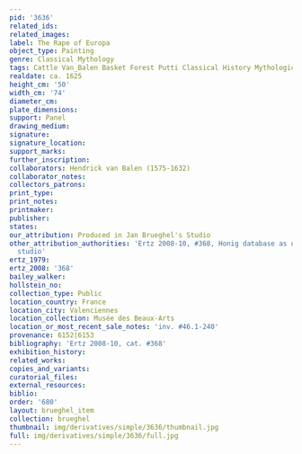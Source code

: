 ```yaml
---
pid: '3636'
related_ids: 
related_images: 
label: The Rape of Europa
object_type: Painting
genre: Classical Mythology
tags: Cattle Van_Balen Basket Forest Putti Classical History Mythological Flowers
realdate: ca. 1625
height_cm: '50'
width_cm: '74'
diameter_cm: 
plate_dimensions: 
support: Panel
drawing_medium: 
signature: 
signature_location: 
support_marks: 
further_inscription: 
collaborators: Hendrick van Balen (1575-1632)
collaborator_notes: 
collectors_patrons: 
print_type: 
print_notes: 
printmaker: 
publisher: 
states: 
our_attribution: Produced in Jan Brueghel's Studio
other_attribution_authorities: 'Ertz 2008-10, #368, Honig database as uncertain, possibly
  studio'
ertz_1979: 
ertz_2008: '368'
bailey_walker: 
hollstein_no: 
collection_type: Public
location_country: France
location_city: Valenciennes
location_collection: Musée des Beaux-Arts
location_or_most_recent_sale_notes: 'inv. #46.1-240'
provenance: 6152|6153
bibliography: 'Ertz 2008-10, cat. #368'
exhibition_history: 
related_works: 
copies_and_variants: 
curatorial_files: 
external_resources: 
biblio: 
order: '680'
layout: brueghel_item
collection: brueghel
thumbnail: img/derivatives/simple/3636/thumbnail.jpg
full: img/derivatives/simple/3636/full.jpg
---
```

